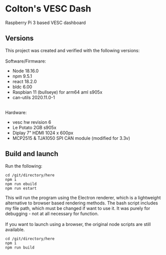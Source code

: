 # Colton's VESC Dash

Raspberry Pi 3 based VESC dashboard

## Versions
This project was created and verified with the following versions:
<br /><br />
Software/Firmware:
* Node 18.16.0
* npm 9.5.1
* react 18.2.0
* bldc 6.00
* Raspbian 11 (bullseye) for arm64 aml s905x
* can-utils 2020.11.0-1 
<br /><br />

Hardware:
* vesc hw revision 6
* Le Potato 2GB s905x
* Diplay 7" HDMI 1024 x 600px
* MCP2515 & TJA1050 SPI CAN module (modified for 3.3v)

## Build and launch
Run the following:
```
cd /git/directory/here
npm i
npm run ebuild
npm run estart
```
This will run the program using the Electron renderer, which is a lightweight alternative to browser based rendering methods. The bash script includes my file path, which must be changed if want to use it. It was purely for debugging - not at all necessary for function.
<br /> <br />
If you want to launch using a browser, the original node scripts are still available.
```
cd /git/directory/here
npm i
npm run build
```
